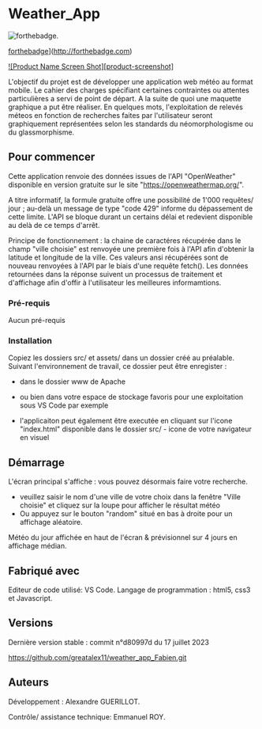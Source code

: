 # Weather_App

![forthebadge](http://forthebadge.com/images/badges/built-with-love.svg).

[forthebadge](http://forthebadge.com/images/badges/powered-by-electricity.svg)](http://forthebadge.com)

[![Product Name Screen Shot][product-screenshot]](https://example.com)

L'objectif du projet est de développer une application web météo au format mobile.
Le cahier des charges spécifiant certaines contraintes ou attentes particulières a servi de point de départ.
A la suite de quoi une maquette graphique a put être réaliser.
En quelques mots, l'exploitation de relevés méteos en fonction de recherches faites par l'utilisateur seront graphiquement représentées selon les standards du néomorphologisme ou du glassmorphisme.

## Pour commencer

Cette application renvoie des données issues de l'API "OpenWeather" disponible en version gratuite sur le site "https://openweathermap.org/".

A titre informatif, la formule gratuite offre une possibilité de 1'000 requêtes/ jour ; au-delà un message de type "code 429" informe du dépassement de cette limite. L'API se bloque durant un certains délai et redevient disponible au delà de ce temps d'arrêt.

Principe de fonctionnement : la chaine de caractéres récupérée dans le champ "ville choisie" est renvoyée une première fois à l'API afin d'obtenir la latitude et longitude de la ville. Ces valeurs ansi récupérées sont de nouveau renvoyées à l'API par le biais d'une requête fetch().
Les données retournées dans la réponse suivent un processus de traitement et d'affichage afin d'offir à l'utilisateur les meilleures informamtions.

### Pré-requis

Aucun pré-requis

### Installation

Copiez les dossiers src/ et assets/ dans un dossier créé au préalable.
Suivant l'environnement de travail, ce dossier peut être enregister :

- dans le dossier www de Apache
- ou bien dans votre espace de stockage favoris pour une exploitation sous VS Code par exemple

- l'applicaiton peut également être executée en cliquant sur l'icone "index.html"
  disponible dans le dossier src/ - icone de votre navigateur en visuel

## Démarrage

L'écran principal s'affiche : vous pouvez désormais faire votre recherche.

- veuillez saisir le nom d'une ville de votre choix dans la fenêtre "Ville choisie" et cliquez sur la loupe pour afficher le résultat météo
- Ou appuyez sur le bouton "random" situé en bas à droite pour un affichage aléatoire.

Météo du jour affichée en haut de l'écran & prévisionnel sur 4 jours en affichage médian.

## Fabriqué avec

Editeur de code utilisé: VS Code.
Langage de programmation : html5, css3 et Javascript.

## Versions

Dernière version stable : commit n°d80997d du 17 juillet 2023

https://github.com/greatalex11/weather_app_Fabien.git

## Auteurs

Développement : Alexandre GUERILLOT.

Contrôle/ assistance technique: Emmanuel ROY.
